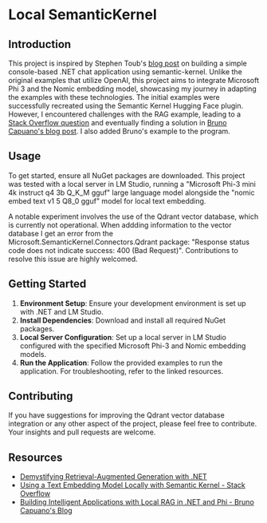 # Local SemanticKernel

## Introduction
This project is inspired by Stephen Toub's [blog post][1] on building a simple console-based .NET chat application using semantic-kernel. Unlike the original examples that utilize OpenAI, this project aims to integrate Microsoft Phi 3 and the Nomic embedding model, showcasing my journey in adapting the examples with these technologies. The initial examples were successfully recreated using the Semantic Kernel Hugging Face plugin. However, I encountered challenges with the RAG example, leading to a [Stack Overflow question][2] and eventually finding a solution in [Bruno Capuano's blog post][3]. I also added Bruno's example to the program.

## Usage
To get started, ensure all NuGet packages are downloaded. This project was tested with a local server in LM Studio, running a "Microsoft Phi-3 mini 4k instruct q4 3b Q_K_M gguf" large language model alongside the "nomic embed text v1 5 Q8_0 gguf" model for local text embedding.

A notable experiment involves the use of the Qdrant vector database, which is currently not operational. When addding information to the vector database I get an error from the Microsoft.SemanticKernel.Connectors.Qdrant package: "Response status code does not indicate success: 400 (Bad Request)". Contributions to resolve this issue are highly welcomed.

## Getting Started
1. **Environment Setup**: Ensure your development environment is set up with .NET and LM Studio.
2. **Install Dependencies**: Download and install all required NuGet packages.
3. **Local Server Configuration**: Set up a local server in LM Studio configured with the specified Microsoft Phi-3 and Nomic embedding models.
4. **Run the Application**: Follow the provided examples to run the application. For troubleshooting, refer to the linked resources.

## Contributing
If you have suggestions for improving the Qdrant vector database integration or any other aspect of the project, please feel free to contribute. Your insights and pull requests are welcome.

## Resources
- [Demystifying Retrieval-Augmented Generation with .NET][1]
- [Using a Text Embedding Model Locally with Semantic Kernel - Stack Overflow][2]
- [Building Intelligent Applications with Local RAG in .NET and Phi - Bruno Capuano's Blog][3]

[1]: https://devblogs.microsoft.com/dotnet/demystifying-retrieval-augmented-generation-with-dotnet/
[2]: https://stackoverflow.com/questions/78677557/using-a-text-embedding-model-locally-with-semantic-kernel
[3]: https://techcommunity.microsoft.com/t5/educator-developer-blog/building-intelligent-applications-with-local-rag-in-net-and-phi/ba-p/4175721
